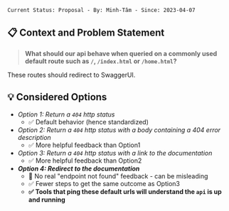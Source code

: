 ```text
Current Status: Proposal - By: Minh-Tâm - Since: 2023-04-07
```

## 📋 Context and Problem Statement
> **What should our api behave when queried on a commonly used default route such as `/`, `/index.html` or `/home.html`?**

These routes should redirect to SwaggerUI.

## 💡 Considered Options
* _Option 1: Return a `404` http status_
    * ✅ Default behavior (hence standardized)
* _Option 2: Return a `404` http status with a body containing a 404 error description_
    * ✅ More helpful feedback than Option1
* _Option 3: Return a `404` http status with a link to the documentation_
    * ✅ More helpful feedback than Option2
* **_Option 4: Redirect to the documentation_**
    * 🚫 No real "endpoint not found" feedback - can be misleading
    * ✅ Fewer steps to get the same outcome as Option3
    * **✅ Tools that ping these default urls will understand the `api` is up and running**
